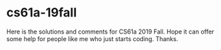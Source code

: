 # cs61a-19fall

Here is the solutions and comments for CS61a 2019 Fall. Hope it can offer some help for people like me who just starts coding. Thanks. 
